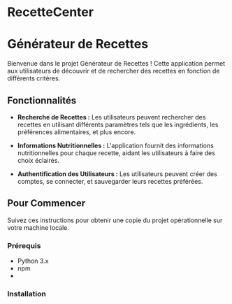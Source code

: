 # RecetteCenter

# Générateur de Recettes

Bienvenue dans le projet Générateur de Recettes ! Cette application permet aux utilisateurs de découvrir et de rechercher des recettes en fonction de différents critères.

## Fonctionnalités

- **Recherche de Recettes :** Les utilisateurs peuvent rechercher des recettes en utilisant différents paramètres tels que les ingrédients, les préférences alimentaires, et plus encore.

- **Informations Nutritionnelles :** L'application fournit des informations nutritionnelles pour chaque recette, aidant les utilisateurs à faire des choix éclairés.

- **Authentification des Utilisateurs :** Les utilisateurs peuvent créer des comptes, se connecter, et sauvegarder leurs recettes préférées.

## Pour Commencer

Suivez ces instructions pour obtenir une copie du projet opérationnelle sur votre machine locale.

### Prérequis

- Python 3.x
- npm
- 

### Installation


